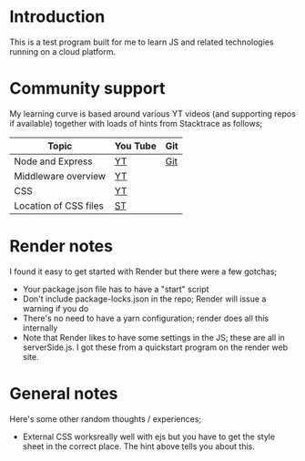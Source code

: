 # Introduction
This is a test program built for me to learn JS and related technologies running on a cloud platform.

# Community support
My learning curve is based around various YT videos (and supporting repos if available) together with loads of hints from Stacktrace as follows;

|Topic|You Tube|Git|
|-----|--------|---|
|Node and Express|[YT](https://www.youtube.com/watch?v=SccSCuHhOw0&t=1448s)|[Git](https://github.com/WebDevSimplified/express-crash-course)|
|Middleware overview|[YT](https://www.youtube.com/watch?v=lY6icfhap2o)||
|CSS|[YT](https://www.youtube.com/watch?v=1PnVor36_40)||
|Location of CSS files|[ST](https://stackoverflow.com/questions/18629327/adding-css-file-to-ejs)||

# Render notes
I found it easy to get started with Render but there were a few gotchas;
* Your package.json file has to have a "start" script
* Don't include package-locks.json in the repo; Render will issue a warning if you do
* There's no need to have a yarn configuration; render does all this internally
* Note that Render likes to have some settings in the JS; these are all in serverSide.js.  I got these from a quickstart program on the render web site.

# General notes
Here's some other random thoughts / experiences;
* External CSS worksreally well with ejs but you have to get the style sheet in the correct place.  The hint above tells you about this.
